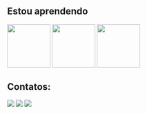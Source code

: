 ## Estou aprendendo

<img src="https://cdn.jsdelivr.net/gh/devicons/devicon/icons/html5/html5-original-wordmark.svg"  width="100" height="100"/> <img src="https://cdn.jsdelivr.net/gh/devicons/devicon/icons/css3/css3-original-wordmark.svg" width="100" height="100"/>
            <img src="https://cdn.jsdelivr.net/gh/devicons/devicon/icons/javascript/javascript-original.svg" width="100" height="100"/>


## Contatos:

<div>
<a href="https://www.youtube.com/channel/UCzlKtmhGmLRR7Rq_2Z-5ptA" target="_blank"><img src="https://img.shields.io/badge/YouTube-FF0000?style=for-the-badge&logo=youtube&logoColor=white" target="_blank"></a>
<a href="https://www.instagram.com/dougcs_/" target="_blank"><img src="https://img.shields.io/badge/-Instagram-%23E4405F?style=for-the-badge&logo=instagram&logoColor=white" target="_blank"></a>
<a href="https://www.linkedin.com/in/douglas-sales-901898262/"/><img src="https://img.shields.io/badge/-LinkedIn-%230077B5?style=for-the-badge&logo=linkedin&logoColor=white" target="_blank"></a>  
          






